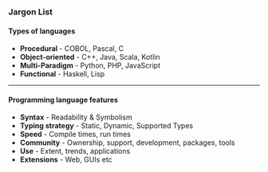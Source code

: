 ### Jargon List


#### Types of languages

- **Procedural** - COBOL, Pascal, C
- **Object-oriented** - C++, Java, Scala, Kotlin
- **Multi-Paradigm** - Python, PHP, JavaScript
- **Functional** - Haskell, Lisp

---

#### Programming language features

- **Syntax** - Readability & Symbolism
- **Typing strategy** - Static, Dynamic, Supported Types
- **Speed** - Compile times, run times
- **Community** - Ownership, support, development, packages, tools
- **Use** - Extent, trends, applications
- **Extensions** - Web, GUIs etc